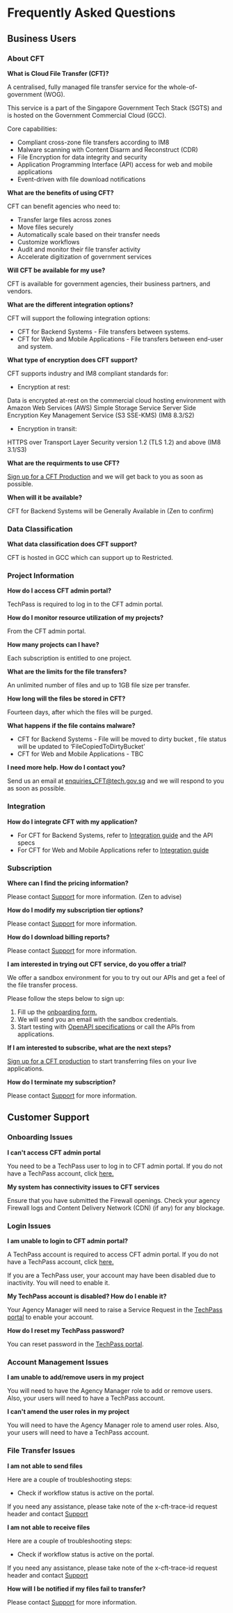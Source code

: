 # Frequently Asked Questions

## Business Users

### About CFT

**What is Cloud File Transfer (CFT)?**

A centralised, fully managed file transfer service for the whole-of-government (WOG).

This service is a part of the Singapore Government Tech Stack (SGTS) and is hosted on the Government Commercial Cloud (GCC).

Core capabilities:

- Compliant cross-zone file transfers according to IM8
- Malware scanning with Content Disarm and Reconstruct (CDR)
- File Encryption for data integrity and security
- Application Programming Interface (API) access for web and mobile applications
- Event-driven with file download notifications

**What are the benefits of using CFT?**

CFT can benefit agencies who need to:

- Transfer large files across zones
- Move files securely
- Automatically scale based on their transfer needs
- Customize workflows
- Audit and monitor their file transfer activity
- Accelerate digitization of government services

**Will CFT be available for my use?**

CFT is available for government agencies, their business partners, and vendors.

**What are the different integration options?**

CFT will support the following integration options:

- CFT for Backend Systems - File transfers between systems.
- CFT for Web and Mobile Applications - File transfers between end-user and system.

**What type of encryption does CFT support?**

CFT supports industry and IM8 compliant standards for: 

- Encryption at rest:

Data is encrypted at-rest on the commercial cloud hosting environment with Amazon Web Services (AWS) Simple Storage Service Server Side Encryption Key Management Service (S3 SSE-KMS) (IM8 8.3/S2)


- Encryption in transit:

HTTPS over Transport Layer Security version 1.2 (TLS 1.2) and above (IM8 3.1/S3)

**What are the requirments to use CFT?**

[Sign up for a CFT Production](https://form.gov.sg/#!/603cff5e399059001248f7d4/preview) and we will get back to you as soon as possible.

**When will it be available?**

CFT for Backend Systems will be Generally Available in (Zen to confirm)

### Data Classification

**What data classification does CFT support?**

CFT is hosted in GCC which can support up to Restricted.

### Project Information

**How do I access CFT admin portal?**

TechPass is required to log in to the CFT admin portal.

**How do I monitor resource utilization of my projects?**

From the CFT admin portal.

**How many projects can I have?**

Each subscription is entitled to one project.

**What are the limits for the file transfers?**

An unlimited number of files and up to 1GB file size per transfer.

**How long will the files be stored in CFT?**

Fourteen days, after which the files will be purged.

**What happens if the file contains malware?**

- CFT for Backend Systems - File will be moved to dirty bucket , file status will be updated to ‘FileCopiedToDirtyBucket’ 
- CFT for Web and Mobile Applications - TBC

**I need more help. How do I contact you?**

Send us an email at [enquiries_CFT@tech.gov.sg](enquiries_CFT@tech.gov.sg) and we will respond to you as soon as possible.

### Integration

**How do I integrate CFT with my application?**

- For CFT for Backend Systems, refer to [Integration guide](integration-guide-cft-for-backend-systems) and the API specs
- For CFT for Web and Mobile Applications refer to [Integration guide](integration-guide-cft-for-web-and-mobile-applications)

### Subscription

**Where can I find the pricing information?**

Please contact [Support](mailto:enquiries_CFT@tech.gov.sg) for more information. (Zen to advise)

**How do I modify my subscription tier options?**

Please contact [Support](mailto:enquiries_CFT@tech.gov.sg) for more information.

**How do I download billing reports?**

Please contact [Support](mailto:enquiries_CFT@tech.gov.sg) for more information.

**I am interested in trying out CFT service, do you offer a trial?**

We offer a sandbox environment for you to try out our APIs and get a feel of the file transfer process.

Please follow the steps below to sign up:
1. Fill up the [onboarding form.](https://form.gov.sg/#!/60a4cca76179d60012cdacac/preview)
2. We will send you an email with the sandbox credentials.
3. Start testing with [OpenAPI specifications](https://docs.developer.gov.sg/docs/cft-rest-api-documentation/) or call the APIs from applications.

**If I am interested to subscribe, what are the next steps?**

[Sign up for a CFT production](https://form.gov.sg/#!/603cff5e399059001248f7d4/preview) to start transferring files on your live applications.

**How do I terminate my subscription?**

Please contact [Support](mailto:enquiries_CFT@tech.gov.sg) for more information.



## Customer Support

### Onboarding Issues

**I can't access CFT admin portal**

You need to be a TechPass user to log in to CFT admin portal.
If you do not have a TechPass account, click [here.](https://portal.stg.techpass.suite.gov.sg/public/home)

**My system has connectivity issues to CFT services**

Ensure that you have submitted the Firewall openings. Check your agency Firewall logs and Content Delivery Network (CDN) (if any) for any blockage.

### Login Issues

**I am unable to login to CFT admin portal?**

A TechPass account is required to access CFT admin portal. If you do not have a TechPass account, click [here.](https://portal.stg.techpass.suite.gov.sg/public/home)

If you are a TechPass user, your account may have been disabled due to inactivity. You will need to enable it.

**My TechPass account is disabled? How do I enable it?**

Your Agency Manager will need to raise a Service Request in the [TechPass portal](https://portal.stg.techpass.suite.gov.sg/public/home) to enable your account.

**How do I reset my TechPass password?**

You can reset password in the [TechPass portal](https://portal.stg.techpass.suite.gov.sg/public/home).

### Account Management Issues

**I am unable to add/remove users in my project**

You will need to have the Agency Manager role to add or remove users. Also, your users will need to have a TechPass account.

**I can't amend the user roles in my project**

You will need to have the Agency Manager role to amend user roles. Also, your users will need to have a TechPass account.

### File Transfer Issues

**I am not able to send files**

Here are a couple of troubleshooting steps:

- Check if workflow status is active on the portal.

If you need any assistance, please take note of the x-cft-trace-id request header and contact [Support](mailto:enquiries_CFT@tech.gov.sg)

**I am not able to receive files**

Here are a couple of troubleshooting steps:

- Check if workflow status is active on the portal.

If you need any assistance, please take note of the x-cft-trace-id request header and contact [Support](mailto:enquiries_CFT@tech.gov.sg)

**How will I be notified if my files fail to transfer?**

Please contact [Support](mailto:enquiries_CFT@tech.gov.sg) for more information.



